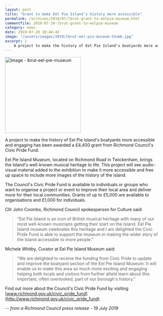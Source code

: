 ```yaml
---
layout: post
title: "Grant to make Eel Pie Island's history more accessible"
permalink: /archives/2019/07/lbrut-grant-to-eelpie-museum.html
commentfile: 2019-07-20-lbrut-grant-to-eelpie-museum
category: news
date: 2019-07-20 10:44:43
image: "/assets/images/2019/lbrut-eel-pie-museum-thumb.jpg"
excerpt: |
    A project to make the history of Eel Pie Island's boatyards more accessible and engaging has been awarded a &pound;4,400 grant from Richmond Council's Civic Pride Fund.
---
```


<a href="/assets/images/2019/lbrut-eel-pie-museum.jpg" title="Click for a larger image"><img src="/assets/images/2019/lbrut-eel-pie-museum-thumb.jpg" width="250" alt="Image - lbrut-eel-pie-museum"  class="photo right"/></a>

A project to make the history of Eel Pie Island's boatyards more accessible and engaging has been awarded a &pound;4,400 grant from Richmond Council's Civic Pride Fund.

Eel Pie Island Museum, located on Richmond Road in Twickenham, brings the Island's well-known musical heritage to life. This project will see audio-visual material added to the exhibition to make it more accessible and free up space to include more images of the history of the island.

The Council's Civic Pride Fund is available to individuals or groups who want to organise a project or event to improve their local area and deliver more for their local communities. Grants of up to &pound;5,000 are available to organisations and &pound;1,000 for individuals.

Cllr John Coombs, Richmond Council spokesperson for Culture said:

> "Eel Pie Island is an icon of British musical heritage with many of our most well-known musicians getting their start on the Island. Eel Pie Island museum celebrates this heritage and I am delighted the Civic Pride Fund is able to support the museum in making the wider story of the Island accessible to more people."

Michele Whitby, Curator at Eel Pie Island Museum said:

> "We are delighted to receive the funding from Civic Pride to update and improve the boatyard section of the Eel Pie Island Museum. It will enable us to make this area so much more exciting and engaging helping both locals and visitors from further afield learn about this important, often overlooked, part of our borough's history."

Find out more about the Council's Civic Pride Fund by visiting [www.richmond.gov.uk/civic_pride_fund](http://www.richmond.gov.uk/civic_pride_fund)

<cite>-- from a Richmond Council press release - 19 July 2019</cite>
